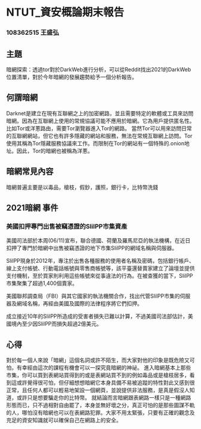 # NTUT_資安概論期末報告
### 108362515 王盛弘
## 主題  
暗網探索：透過tor對於DarkWeb進行分析，可以從Reddit找出2021的DarkWeb位置清單，對於今年暗網的發展趨勢給予一個分析報告。

## 何謂暗網
Darknet是建立在現有互聯網之上的加密網路，並且需要特定的軟體或工具來訪問暗網。因為在互聯網上使用的常規協議可能不應用於暗網。它為用戶提供匿名性。比如Tor或洋蔥路由，需要Tor瀏覽器進入Tor的網路。
當然Tor可以用來訪問日常的互聯網網站，但它也有許多隱藏的網站和服務，無法在常規互聯網上訪問。Tor使用其稱為Tor隱藏服務協議來工作。而限制在Tor的網站有一個特殊的.onion地址。因此，Tor的暗網也被稱為洋蔥。

## 暗網常見內容
暗網普遍主要是以毒品，槍枝，假鈔，護照，銀行卡，比特幣洗錢

## 2021暗網 事件
### 美國扣押專門出售被竊憑證的SlilPP市集資產
美國司法部於本周(06/11)宣布，聯合德國、荷蘭及羅馬尼亞的執法機構，在近日扣押了專門於暗網中出售被竊憑證的地下市集SlilPP的網域名稱與伺服器。

SlilPP現身於2012年，專注於出售各種服務的使用者名稱及密碼，包括銀行帳戶、線上支付帳號、行動電話帳號與零售商帳號等，該平臺還替賣家建立了論壇並提供支付機制，至於買家則利用這些帳號來從事違法的行為。在被查獲的當下，SlilPP市集聚集了超過1,400個賣家。

美國聯邦調查局（FBI）與其它國家的執法機關合作，找出代管SlilPP市集的伺服器及網域名稱，再經由美國及國際的法律程序將它們扣押。

成立接近10年的SlilPP所造成的受害者損失已難以計算，不過美國司法部估計，美國境內至少因SlilPP而損失超過2億美元。

## 心得
對於每一個人來說「暗網」這個名詞或許不陌生，而大家對他的印象是既危險又可怕，有幸經由這次的課程有機會可以一探究竟暗網的神祕。
進入暗網基本上那些市集，你可以買到表網站買得到的或是表網站買不到的例如毒品或是槍枝居多，看到這或許覺得很可怕，但仔細想想暗網它本身具備不易被追蹤的特性對此又感到很正常，且任何人都可以輕易地架設一個網頁，並說提供非法服務，是真是假沒人知道，或許只是想要騙走你的比特幣。
就結論而言暗網跟表網路一樣只是一種網路形態而已，只不過相對自由罷了，本身並無好壞之分，真正可怕的是那些圖謀不軌的人，哪怕沒有暗網也可以在表網路犯罪。大家不用太緊張，只要有正確的觀念及充足的資安知識就可以確保自己在網路上的安全。
